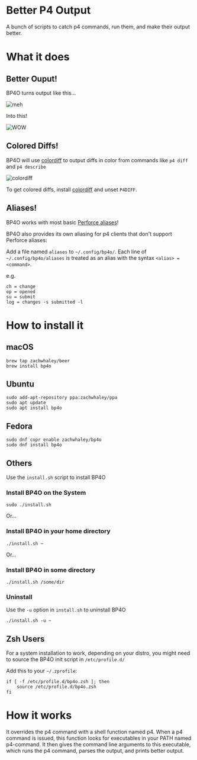 # Better P4 Output

A bunch of scripts to catch p4 commands, run them, and make their output better.

# What it does

## Better Ouput!

BP4O turns output like this...

![meh](http://i.imgur.com/euoNBOw.png)

Into this!

![WOW](http://i.imgur.com/atCFBp6.png)

## Colored Diffs!

BP4O will use [colordiff](http://www.colordiff.org/) to output diffs in color from commands like `p4 diff` and `p4 describe`

![colordiff](http://i.imgur.com/5jGjV7K.png)

To get colored diffs, install [colordiff](http://www.colordiff.org/) and unset `P4DIFF`.

## Aliases!

BP4O works with most basic [Perforce aliases](https://www.perforce.com/perforce/r16.1/manuals/cmdref/chapter.introduction.html#introduction.aliases)!

BP4O also provides its own aliasing for p4 clients that don't support Perforce aliases:

Add a file named `aliases` to `~/.config/bp4o/`.
Each line of `~/.config/bp4o/aliases` is treated as an alias with the syntax `<alias> = <command>`.

e.g.

```shell
ch = change
op = opened
su = submit
log = changes -s submitted -l
```

# How to install it

## macOS

```shell
brew tap zachwhaley/beer
brew install bp4o
```

## Ubuntu

```shell
sudo add-apt-repository ppa:zachwhaley/ppa
sudo apt update
sudo apt install bp4o
```

## Fedora

```shell
sudo dnf copr enable zachwhaley/bp4o
sudo dnf install bp4o
```

## Others

Use the `install.sh` script to install BP4O

### Install BP4O on the System

```shell
sudo ./install.sh
```

Or...

### Install BP4O in your home directory

```shell
./install.sh ~
```

Or...

### Install BP4O in some directory

```shell
./install.sh /some/dir
```

### Uninstall

Use the `-u` option in `install.sh` to uninstall BP4O

```shell
./install.sh -u ~
```

## Zsh Users

For a system installation to work, depending on your distro,
you might need to source the BP4O init script in `/etc/profile.d/`

Add this to your `~/.zprofile`:

```shell
if [ -f /etc/profile.d/bp4o.zsh ]; then
    source /etc/profile.d/bp4o.zsh
fi
```

# How it works

It overrides the p4 command with a shell function named p4.
When a p4 command is issued, this function looks for executables in your PATH named p4-command.
It then gives the command line arguments to this executable, which runs the p4 command, parses the output, and prints better output.
